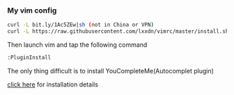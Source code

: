 ### My vim config

```sh
curl -L bit.ly/1Ac5ZEw|sh (not in China or VPN)
curl -L https://raw.githubusercontent.com/lxxdn/vimrc/master/install.sh|sh (in China without VPN)
```

Then launch vim and tap the following command
```sh
:PluginInstall
```

The only thing difficult is to install YouCompleteMe(Autocomplet plugin)

[click here](https://github.com/Valloric/YouCompleteMe) for installation details
